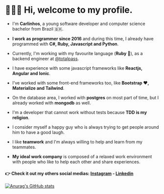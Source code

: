 # 👨🏻‍💻 Hi, welcome to my profile.

- I'm **Carlinhos**, a young software developer and computer science bachelor from Brazil 🇧🇷.

- **I work as programmer since 2016** and during this time, I already have programmed with **C#, Ruby, Javascript and Python**.

- Currently, I'm working with my favourite language (**Ruby** 💎), as a backend engineer at [@totalpass](https://totalpass.com/br/).

- I have experience with some javascript frameworks like **Reactjs, Angular and Ionic**.

- I've worked with some front-end frameworks too, like **Bootstrap ❤️, Materialize and Tailwind**.

- On the database area, I worked with **postgres** on most part of time, but I already worked with **mongodb** as well.

- I'm a developer that cannot work without tests because **TDD is my religion**.

- I consider myself a happy guy who is always trying to get people around him to have a good laugh.

- I like **teamwork** and I'm always willing to help and learn from my teammates.

- **My ideal work company** is composed of a relaxed work environment with people who like to help each other and share experiences.

#### 👉 Check it out my others social medias: [Instagram](https://totalpass.com/br/) - [Linkedin](https://www.linkedin.com/in/carlinhos-sousa-junior/)

[![Anurag's GitHub stats](https://github-readme-stats.vercel.app/api?username=sousajunior&count_private=true&show_icons=true&theme=dark&hide=contribs)](https://github.com/anuraghazra/github-readme-stats)
